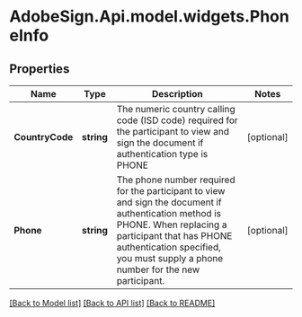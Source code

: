 # AdobeSign.Api.model.widgets.PhoneInfo
## Properties

Name | Type | Description | Notes
------------ | ------------- | ------------- | -------------
**CountryCode** | **string** | The numeric country calling code (ISD code) required for the participant to view and sign the document if authentication type is PHONE | [optional] 
**Phone** | **string** | The phone number required for the participant to view and sign the document if authentication method is PHONE. When replacing a participant that has PHONE authentication specified, you must supply a phone number for the new participant. | [optional] 

[[Back to Model list]](../README.md#documentation-for-models) [[Back to API list]](../README.md#documentation-for-api-endpoints) [[Back to README]](../README.md)

